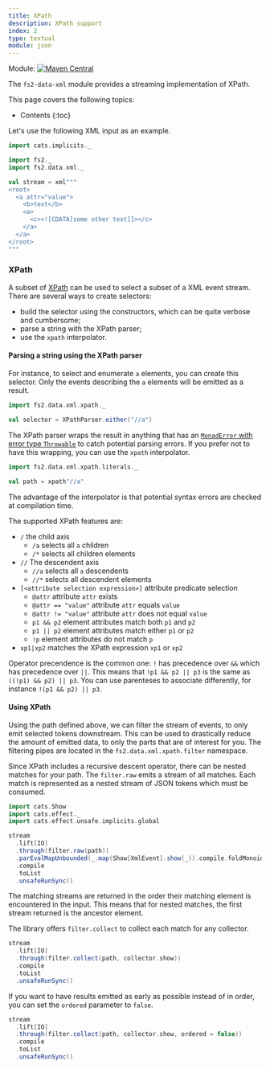 ```yaml
---
title: XPath
description: XPath support
index: 2
type: textual
module: json
---
```


Module: [![Maven Central](https://img.shields.io/maven-central/v/org.gnieh/fs2-data-xml_2.13.svg)](https://mvnrepository.com/artifact/org.gnieh/fs2-data-xml_2.13)

The `fs2-data-xml` module provides a streaming implementation of XPath.

This page covers the following topics:
* Contents
{:toc}

Let's use the following XML input as an example.

```scala mdoc
import cats.implicits._

import fs2._
import fs2.data.xml._

val stream = xml"""
<root>
  <a attr="value">
    <b>text</b>
    <a>
      <c><![CDATA[some other text]]></c>
    </a>
  </a>
</root>
"""
```

### XPath

A subset of [XPath][xpath] can be used to select a subset of a XML event stream. There are several ways to create selectors:
 - build the selector using the constructors, which can be quite verbose and cumbersome;
 - parse a string with the XPath parser;
 - use the `xpath` interpolator.

#### Parsing a string using the XPath parser

For instance, to select and enumerate `a` elements, you can create this selector. Only the events describing the `a` elements will be emitted as a result.

```scala mdoc
import fs2.data.xml.xpath._

val selector = XPathParser.either("//a")
```

The XPath parser wraps the result in anything that has an [`MonadError` with error type `Throwable`][monad-error] to catch potential parsing errors. If you prefer not to have this wrapping, you can use the `xpath` interpolator.

```scala mdoc
import fs2.data.xml.xpath.literals._

val path = xpath"//a"
```

The advantage of the interpolator is that potential syntax errors are checked at compilation time.

The supported XPath features are:
  - `/` the child axis
    - `/a` selects all `a` children
    - `/*` selects all children elements
  - `//` The descendent axis
    - `//a` selects all `a` descendents
    - `//*` selects all descendent elements
  - `[<attribute selection expression>]` attribute predicate selection
    - `@attr` attribute `attr` exists
    - `@attr == "value"` attribute `attr` equals `value`
    - `@attr != "value"` attribute `attr` does not equal `value`
    - `p1 && p2` element attributes match both `p1` and `p2`
    - `p1 || p2` element attributes match either `p1` or `p2`
    - `!p` element attributes do not match `p`
  - `xp1|xp2` matches the XPath expression `xp1` or `xp2`

Operator precendence is the common one: `!` has precedence over `&&` which has precedence over `||`. This means that `!p1 && p2 || p3` is the same as `((!p1) && p2) || p3`.
You can use parenteses to associate differently, for instance `!(p1 && p2) || p3`.

#### Using XPath

Using the path defined above, we can filter the stream of events, to only emit selected tokens downstream. This can be used to drastically reduce the amount of emitted data, to only the parts that are of interest for you.
The filtering pipes are located in the `fs2.data.xml.xpath.filter` namespace.

Since XPath includes a recursive descent operator, there can be nested matches for your path.
The `filter.raw` emits a stream of all matches.
Each match is represented as a nested stream of JSON tokens which must be consumed.

```scala mdoc
import cats.Show
import cats.effect._
import cats.effect.unsafe.implicits.global

stream
  .lift[IO]
  .through(filter.raw(path))
  .parEvalMapUnbounded(_.map(Show[XmlEvent].show(_)).compile.foldMonoid)
  .compile
  .toList
  .unsafeRunSync()
```

The matching streams are returned in the order their matching element is encountered in the input.
This means that for nested matches, the first stream returned is the ancestor element.

The library offers `filter.collect` to collect each match for any collector.

```scala mdoc
stream
  .lift[IO]
  .through(filter.collect(path, collector.show))
  .compile
  .toList
  .unsafeRunSync()
```

If you want to have results emitted as early as possible instead of in order, you can set the `ordered` parameter to `false`.

```scala mdoc
stream
  .lift[IO]
  .through(filter.collect(path, collector.show, ordered = false))
  .compile
  .toList
  .unsafeRunSync()
```

[monad-error]: https://typelevel.org/cats/api/cats/MonadError.html
[xpath]: https://www.w3.org/TR/xpath/
